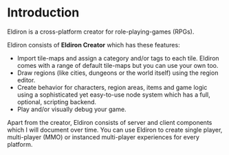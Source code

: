 # Introduction

Eldiron is a cross-platform creator for role-playing-games (RPGs).

Eldiron consists of **Eldiron Creator** which has these features:

* Import tile-maps and assign a category and/or tags to each tile. Eldiron comes with a range of default tile-maps but you can use your own too.
* Draw regions (like cities, dungeons or the world itself) using the region editor.
* Create behavior for characters, region areas, items and game logic using a sophisticated yet easy-to-use node system which has a full, optional, scripting backend.
* Play and/or visually debug your game.

Apart from the creator, Eldiron consists of server and client components which I will document over time. You can use Eldiron to create single player, multi-player (MMO) or instanced multi-player experiences for every platform.